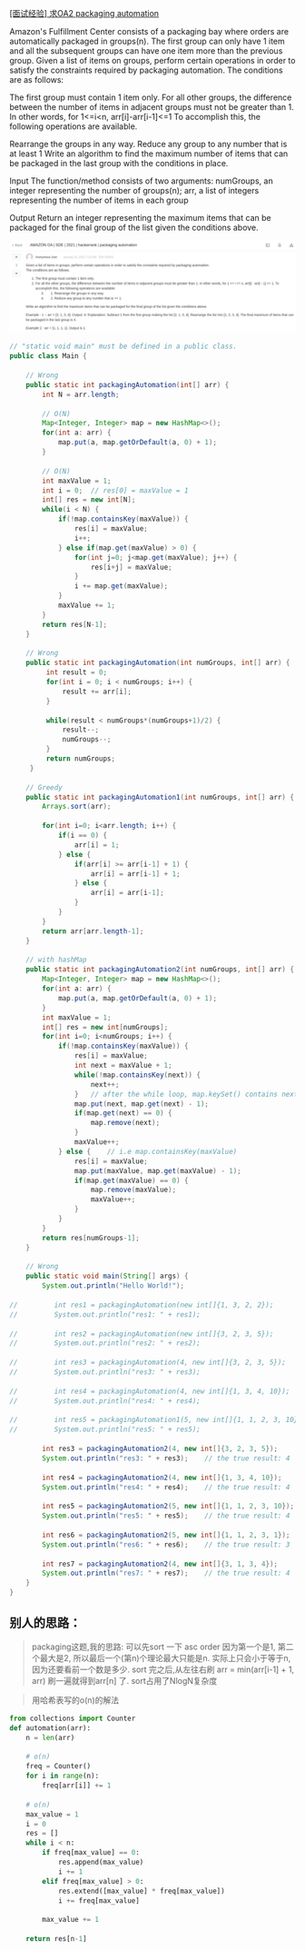 [[面试经验] 求OA2 packaging automation](https://www.1point3acres.com/bbs/interview/amazon-software-engineer-701392.html)

Amazon's Fulfillment Center consists of a packaging bay where orders are automatically packaged in groups(n). The first group can only have 1 item and all the subsequent groups can have one item more than the previous group. Given a list of items on groups, perform certain operations in order to satisfy the constraints required by packaging automation.
The conditions are as follows:

The first group must contain 1 item only.
For all other groups, the difference between the number of items in adjacent groups must not be greater than 1. In other words, for 1<=i<n, arr[i]-arr[i-1]<=1
To accomplish this, the following operations are available.

Rearrange the groups in any way.
Reduce any group to any number that is at least 1
Write an algorithm to find the maximum number of items that can be packaged in the last group with the conditions in place.

Input
The function/method consists of two arguments:
numGroups, an integer representing the number of groups(n);
arr, a list of integers representing the number of items in each group

Output
Return an integer representing the maximum items that can be packaged for the final group of the list given the conditions above.
	
![reference](./images/Amazon_packaging_automation.png)


```java
// "static void main" must be defined in a public class.
public class Main {
    
    // Wrong
    public static int packagingAutomation(int[] arr) {
        int N = arr.length;
        
        // O(N)
        Map<Integer, Integer> map = new HashMap<>();
        for(int a: arr) {
            map.put(a, map.getOrDefault(a, 0) + 1);
        }
        
        // O(N)
        int maxValue = 1;
        int i = 0;  // res[0] = maxValue = 1
        int[] res = new int[N];
        while(i < N) {
            if(!map.containsKey(maxValue)) {
                res[i] = maxValue;
                i++;
            } else if(map.get(maxValue) > 0) {
                for(int j=0; j<map.get(maxValue); j++) {
                    res[i+j] = maxValue;
                }
                i += map.get(maxValue);
            }
            maxValue += 1;
        }
        return res[N-1];
    }
    
    // Wrong
    public static int packagingAutomation(int numGroups, int[] arr) {
         int result = 0;
         for(int i = 0; i < numGroups; i++) {
             result += arr[i];
         }
         
         while(result < numGroups*(numGroups+1)/2) {
             result--;
             numGroups--;
         }
         return numGroups;
     }
    
    // Greedy
    public static int packagingAutomation1(int numGroups, int[] arr) {
        Arrays.sort(arr);
        
        for(int i=0; i<arr.length; i++) {
            if(i == 0) {
                arr[i] = 1;
            } else {
                if(arr[i] >= arr[i-1] + 1) {
                    arr[i] = arr[i-1] + 1;
                } else {
                    arr[i] = arr[i-1];
                }
            }
        }
        return arr[arr.length-1];
    }
    
    // with hashMap
    public static int packagingAutomation2(int numGroups, int[] arr) {
        Map<Integer, Integer> map = new HashMap<>();
        for(int a: arr) {
            map.put(a, map.getOrDefault(a, 0) + 1);
        }
        int maxValue = 1;
        int[] res = new int[numGroups];
        for(int i=0; i<numGroups; i++) {
            if(!map.containsKey(maxValue)) {
                res[i] = maxValue;
                int next = maxValue + 1;
                while(!map.containsKey(next)) {
                    next++;
                }   // after the while loop, map.keySet() contains next
                map.put(next, map.get(next) - 1);
                if(map.get(next) == 0) {
                    map.remove(next);
                }
                maxValue++;
            } else {    // i.e map.containsKey(maxValue)
                res[i] = maxValue;
                map.put(maxValue, map.get(maxValue) - 1);
                if(map.get(maxValue) == 0) {
                    map.remove(maxValue);
                    maxValue++;
                }
            }
        }
        return res[numGroups-1];
    }
    
    // Wrong
    public static void main(String[] args) {
        System.out.println("Hello World!");
        
//         int res1 = packagingAutomation(new int[]{1, 3, 2, 2});
//         System.out.println("res1: " + res1);
        
//         int res2 = packagingAutomation(new int[]{3, 2, 3, 5});
//         System.out.println("res2: " + res2);
        
//         int res3 = packagingAutomation(4, new int[]{3, 2, 3, 5});
//         System.out.println("res3: " + res3);
        
//         int res4 = packagingAutomation(4, new int[]{1, 3, 4, 10});
//         System.out.println("res4: " + res4);
        
//         int res5 = packagingAutomation1(5, new int[]{1, 1, 2, 3, 10});
//         System.out.println("res5: " + res5);
        
        int res3 = packagingAutomation2(4, new int[]{3, 2, 3, 5});
        System.out.println("res3: " + res3);    // the true result: 4

        int res4 = packagingAutomation2(4, new int[]{1, 3, 4, 10});
        System.out.println("res4: " + res4);    // the true result: 4

        int res5 = packagingAutomation2(5, new int[]{1, 1, 2, 3, 10});
        System.out.println("res5: " + res5);    // the true result: 4
        
        int res6 = packagingAutomation2(5, new int[]{1, 1, 2, 3, 1});
        System.out.println("res6: " + res6);    // the true result: 3
        
        int res7 = packagingAutomation2(4, new int[]{3, 1, 3, 4});
        System.out.println("res7: " + res7);    // the true result: 4
    }
}
```


## 别人的思路：
> packaging这题,我的思路:
  可以先sort 一下 asc order
  因为第一个是1, 第二个最大是2, 所以最后一个(第n)个理论最大只能是n. 实际上只会小于等于n,因为还要看前一个数是多少.
  sort 完之后,从左往右刷
  arr = min(arr[i-1] + 1, arr)
  刷一遍就得到arr[n] 了. sort占用了NlogN复杂度

> 用哈希表写的o(n)的解法

```python
from collections import Counter
def automation(arr):
    n = len(arr)
     
    # o(n)
    freq = Counter()
    for i in range(n):
        freq[arr[i]] += 1
     
    # o(n)
    max_value = 1
    i = 0
    res = []
    while i < n:
        if freq[max_value] == 0:
            res.append(max_value)
            i += 1
        elif freq[max_value] > 0:
            res.extend([max_value] * freq[max_value])
            i += freq[max_value]
             
        max_value += 1
         
    return res[n-1]
```